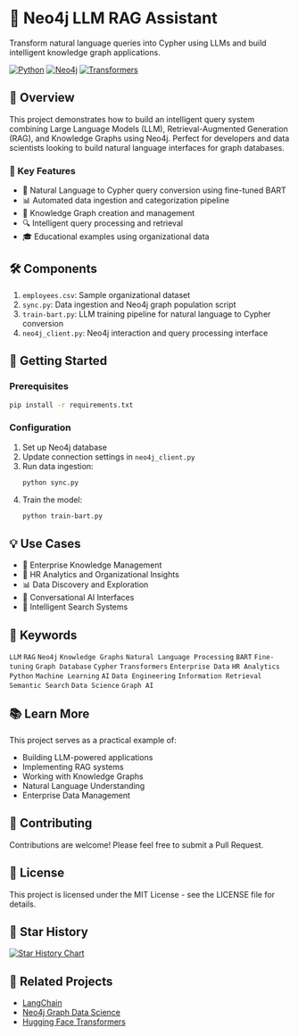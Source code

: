 # 🚀 Neo4j LLM RAG Assistant

Transform natural language queries into Cypher using LLMs and build intelligent knowledge graph applications.

[![Python](https://img.shields.io/badge/Python-3.8%2B-blue)]()
[![Neo4j](https://img.shields.io/badge/Neo4j-5.0%2B-blue)]()
[![Transformers](https://img.shields.io/badge/Transformers-latest-green)]()

## 🎯 Overview

This project demonstrates how to build an intelligent query system combining Large Language Models (LLM), Retrieval-Augmented Generation (RAG), and Knowledge Graphs using Neo4j. Perfect for developers and data scientists looking to build natural language interfaces for graph databases.

### 🌟 Key Features

- 🤖 Natural Language to Cypher query conversion using fine-tuned BART
- 📊 Automated data ingestion and categorization pipeline
- 🎯 Knowledge Graph creation and management
- 🔍 Intelligent query processing and retrieval
- 🎓 Educational examples using organizational data

## 🛠️ Components

1. `employees.csv`: Sample organizational dataset
2. `sync.py`: Data ingestion and Neo4j graph population script
3. `train-bart.py`: LLM training pipeline for natural language to Cypher conversion
4. `neo4j_client.py`: Neo4j interaction and query processing interface

## 🚀 Getting Started

### Prerequisites

```bash
pip install -r requirements.txt
```

### Configuration

1. Set up Neo4j database
2. Update connection settings in `neo4j_client.py`
3. Run data ingestion:
   ```bash
   python sync.py
   ```
4. Train the model:
   ```bash
   python train-bart.py
   ```

## 💡 Use Cases

- 🏢 Enterprise Knowledge Management
- 👥 HR Analytics and Organizational Insights
- 📊 Data Discovery and Exploration
- 🤖 Conversational AI Interfaces
- 🎯 Intelligent Search Systems

## 🔑 Keywords

`LLM` `RAG` `Neo4j` `Knowledge Graphs` `Natural Language Processing` `BART` `Fine-tuning` `Graph Database` `Cypher` `Transformers` `Enterprise Data` `HR Analytics` `Python` `Machine Learning` `AI` `Data Engineering` `Information Retrieval` `Semantic Search` `Data Science` `Graph AI`

## 📚 Learn More

This project serves as a practical example of:

- Building LLM-powered applications
- Implementing RAG systems
- Working with Knowledge Graphs
- Natural Language Understanding
- Enterprise Data Management

## 🤝 Contributing

Contributions are welcome! Please feel free to submit a Pull Request.

## 📝 License

This project is licensed under the MIT License - see the LICENSE file for details.

## 🌟 Star History

[![Star History Chart](https://api.star-history.com/svg?repos=khanof89/neo4j-llm-rag-assistant&type=Date)](https://star-history.com/#khano8f9/neo4j-llm-rag-assistant&Date)

## 🔗 Related Projects

- [LangChain](https://github.com/hwchase17/langchain)
- [Neo4j Graph Data Science](https://github.com/neo4j/graph-data-science)
- [Hugging Face Transformers](https://github.com/huggingface/transformers)
